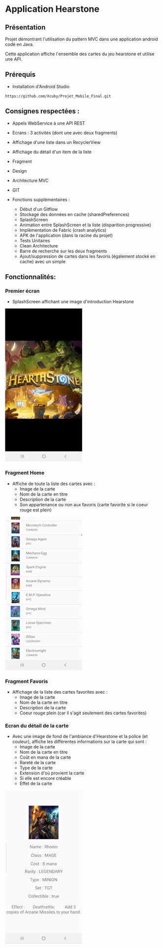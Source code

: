 # Application Hearstone

## Présentation

Projet démontrant l'utilisation du pattern MVC dans une application android codé en Java.

Cette application affiche l'ensemble des cartes du jeu hearstone et utilise une API.

## Prérequis


- Installation d'Android Studio

````
https://github.com/Xcuby/Projet_Mobile_Final.git
````

## Consignes respectées : 

- Appels WebService à une API REST
- Ecrans : 3 activités (dont une avec deux fragments)
- Affichage d'une liste dans un RecyclerView
- Affichage du détail d'un item de la liste
- Fragment
- Design
- Architecture MVC
- GIT

- Fonctions supplémentaires :
  - Début d'un Gitflow
  - Stockage des données en cache (sharedPreferences)
  - SplashScreen
  - Animation entre SplashScreen et la liste (disparition progressive)
  - Implémentation de Fabric (crash analytics)
  - APK de l'application (dans la racine du projet)
  - Tests Unitaires
  - Clean Architecture
  - Barre de recherche sur les deux fragments
  - Ajout/suppression de cartes dans les favoris (également stocké en cache) avec un simple 
  

## Fonctionnalités: 

### Premier écran 

- SplashScreen affichant une image d'introduction Hearstone

<img src="readme_img/splash.jpg" alt="splash" width="250">

### Fragment Home 

- Affiche de toute la liste des cartes avec :
  - Image de la carte
  - Nom de la carte en titre
  - Description de la carte
  - Son appartenance ou non aux favoris (carte favorite si le coeur rouge est plein)
  
<img src="readme_img/liste.jpg" alt="liste" width="250" class="centered">

### Fragment Favoris

- Affichage de la liste des cartes favorites avec :
  - Image de la carte
  - Nom de la carte en titre
  - Description de la carte
  - Coeur rouge plein (car il s'agit seulement des cartes favorites)
  
  
  
### Ecran du détail de la carte

- Avec une image de fond de l'ambiance d'Hearstone et la police (et couleur), affiche les différentes informations sur la carte qui sont :
  - Image de la carte
  - Nom de la carte en titre
  - Coût en mana de la carte
  - Rareté de la carte
  - Type de la carte
  - Extension d'où provient la carte
  - Si elle est encore créable
  - Effet de la carte

<img src="readme_img/detail.jpg" alt="détail" width="250" class="centered">
